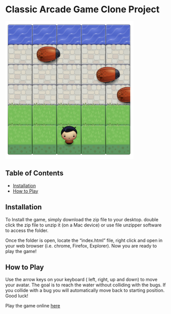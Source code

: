 # Classic Arcade Game Clone Project

<img src="https://github.com/H-R-Design/Udacity-FEND-Classic-Arcade-Game/blob/gh-pages/images/Arcade%20game.png" alt="drawing" width="400" height= "431"/>

## Table of Contents

- [Installation](#Installation)
- [How to Play](#How-to-Play)

## Installation
To Install the game, simply download the zip file to your desktop. double click the zip file to unzip it (on a Mac device) or use file unzipper software to access the folder. 

Once the folder is open, locate the “index.html” file, right click and open in your web browser (i.e. chrome, Firefox, Explorer). Now you are ready to play the game! 

## How to Play

Use the arrow keys on your keyboard ( left, right, up and down) to move your avatar. 
The goal is to reach the water without colliding with the bugs. If you collide with a bug you will automatically move back to starting position. 
Good luck!

Play the game online
<a href="https://h-r-design.github.io/Udacity-FEND-Memory-Game/" target="_blank"> here</a>
